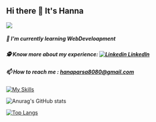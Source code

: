   ## Hi there 👋 It's Hanna
   

 ![](https://komarev.com/ghpvc/?username=HannaParsa&color=ff69b4)
  ##### 🌱 I'm currently learning WebDeveloapment
  ##### 🕵️ Know more about my experience: [![Linkedin](https://i.stack.imgur.com/gVE0j.png) LinkedIn](https://www.linkedin.com/in/hanna-parsa-202a9924a)
  ##### 📫 How to reach me : hanaparsa8080@gmail.com   

[![My Skills](https://skillicons.dev/icons?i=dotnet,js,jquery,cs,html,css,py,java,react,go,django,cpp,c,visualstudio,vscode,idea,bootstrap,mysql,git,postman)](https://skillicons.dev)

![Anurag's GitHub stats](https://github-readme-stats.vercel.app/api?username=HannaParsa&count_private=true&theme=highcontrast)


[![Top Langs](https://github-readme-stats.vercel.app/api/top-langs/?username=HannaParsa&hide_progress=true&theme=highcontrast)](https://github.com/anuraghazra/github-readme-stats)


<!--
**HannaParsa/HannaParsa** is a ✨ _special_ ✨ repository because its `README.md` (this file) appears on your GitHub profile.

*** It's Hanna Parsa and I'm currently learning***


